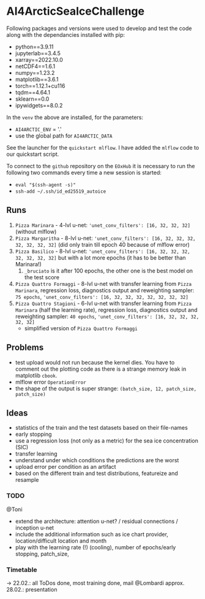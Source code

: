# AI4ArcticSeaIceChallenge

Following packages and versions were used to develop and test the code along with the dependancies installed with pip:
- python==3.9.11
- jupyterlab==3.4.5
- xarray==2022.10.0
- netCDF4==1.6.1
- numpy==1.23.2
- matplotlib==3.6.1
- torch==1.12.1+cu116
- tqdm==4.64.1
- sklearn==0.0
- ipywidgets==8.0.2

In the `venv` the above are installed, for the parameters:
- `AI4ARCTIC_ENV` = '.'
- use the global path for `AI4ARCTIC_DATA`

See the launcher for the `quickstart mlflow`. I have added the `mlflow` code to our quickstart script.

To connect to the `github` repository on the `EOxHub` it is necessary to run the following two commands every time a new session is started:

- `eval "$(ssh-agent -s)"`
- `ssh-add ~/.ssh/id_ed25519_autoice`

## Runs

1. `Pizza Marinara` - 4-lvl u-net: `'unet_conv_filters': [16, 32, 32, 32]` (without mlflow)
2. `Pizza Margaritha` - 8-lvl u-net: `'unet_conv_filters': [16, 32, 32, 32, 32, 32, 32, 32]` (did only train till epoch 40 because of mlflow error)
3. `Pizza Basilico` - 8-lvl u-net: `'unet_conv_filters': [16, 32, 32, 32, 32, 32, 32, 32]` but with a lot more epochs (it has to be better than Marinara!)
   1. `_bruciato` is it after 100 epochs, the other one is the best model on the test score
4. `Pizza Quattro Formaggi` - 8-lvl u-net with transfer learning from `Pizza Marinara`, regression loss, diagnostics output and reweighting sampler: `75 epochs`, `'unet_conv_filters': [16, 32, 32, 32, 32, 32, 32, 32]`
5. `Pizza Quattro Stagioni` - 6-lvl u-net with transfer learning from `Pizza Marinara` (half the learning rate), regression loss, diagnostics output and reweighting sampler: `40 epochs`, `'unet_conv_filters': [16, 32, 32, 32, 32, 32]`
   * simplified version of `Pizza Quattro Formaggi`

## Problems

- test upload would not run because the kernel dies. You have to comment out the plotting code as there is a strange memory leak in matplotlib `cbook`.
- mlflow error `OperationError`
- the shape of the output is super strange: `(batch_size, 12, patch_size, patch_size)`

## Ideas

- statistics of the train and the test datasets based on their file-names
- early stopping
- use a regression loss (not only as a metric) for the sea ice concentration (SIC)
- transfer learning
- understand under which conditions the predictions are the worst
- upload error per condition as an artifact
- based on the different train and test distributions, featureize and resample

### TODO

@Toni
- extend the architecture: attention u-net? / residual connections / inception u-net
- include the additional information such as ice chart provider, location/difficult location and month
- play with the learning rate (!) (cooling), number of epochs/early stopping, patch_size, 

### Timetable

-> 22.02.: all ToDos done, most training done, mail @Lombardi
approx. 28.02.: presentation
